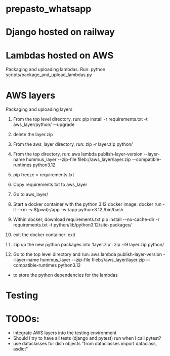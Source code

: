 # prepasto_whatsapp

# Django hosted on railway

# Lambdas hosted on AWS
Packaging and uploading lambdas. Run:
python scripts/package_and_upload_lambdas.py 

# AWS layers
Packaging and uploading layers
1. From the top level directory, run: pip install -r requirements.txt -t aws_layer/python/ --upgrade
2. delete the layer.zip
3. From the aws_layer directory, run: zip -r layer.zip python/
4. From the top directory, run: aws lambda publish-layer-version --layer-name hummus_layer --zip-file fileb://aws_layer/layer.zip --compatible-runtimes python3.12

1. pip freeze > requirements.txt
2. Copy requirements.txt to aws_layer
3. Go to aws_layer/
4. Start a docker container with the python 3.12 docker image:
docker run -it --rm -v $(pwd):/app -w /app python:3.12 /bin/bash
5. Within docker, download requirements.txt
pip install --no-cache-dir -r requirements.txt -t python/lib/python3.12/site-packages/
6. exit the docker container:
exit
7. zip up the new python packages into 'layer.zip':
zip -r9 layer.zip python/
8. Go to the top level directory and run:
aws lambda publish-layer-version --layer-name hummus_layer --zip-file fileb://aws_layer/layer.zip --compatible-runtimes python3.12

- to store the python dependencies for the lambdas

# Testing

# TODOs:
- integrate AWS layers into the testing environment
- Should I try to have all tests (django and pytest) run when I call pytest?
- use dataclasses for dish objects "from dataclasses import dataclass, asdict"
